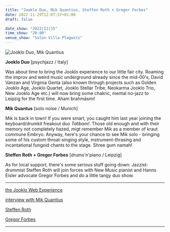 ```yaml
---
title: "Jooklo Duo, Mik Quantius, Steffen Roth + Gregor Forbes"
date: 2022-11-29T12:07:57+01:00
draft: false

date_show: "2022|12|15"
time_show: "20:00"
venue_show: "Salon Villa Plagwitz"
---
```


![Jooklo Duo, Mik Quantius](../../posters/2022-12-15.jpg)


**Jooklo Duo**
[psychjazz / Italy]

Was about time to bring the Jooklo experience to our little fair city. Roaming the improv and weird music underground already since the mid-00's, David Vanzan and Virginia Genta (also known through projects such as Golden Jooklo Age, Jooklo Quartet, Jooklo Stellar Tribe, Neokarma Jooklo Trio, New Jooklo Age etc.) will now bring some chakric, mental no-jazz to Leipzig for the first time. Aham brahmāsmi!


**Mik Quantus**
[solo noise / Munich]

Mik is back in town! If you were smart, you caught him last year joining the keyboard/drumkit freakout duo *Talibam!*. Those old enough and with their memory not completely hazed, migt remember Mik as a member of kraut commune Embryo. Anyway, here's your chance to see Mik solo - bringing some of his custom throat-singing style, instrument-thrasing and incantational fungoid chants to the stage. Shree gum namah!


**Steffen Roth + Gregor Forbes**
[drums'n'piano / Leipzig]

As for local support, there's some serious stuff going down: Jazzist-drummist Steffen Roth will join forces with New Music pianist and Hanns Eisler advocate Gregor Forbes and do a little tangy duo show. 

----

[the Jooklo Web Experience](http://jooklo.altervista.org/)

[interview with Mik Quantius](https://www.psychedelicbabymag.com/2021/08/mik-quantius.html)

[Steffen Roth](https://www.steffenroth.de/)

[Gregor Forbes](https://www.neue-musik-leipzig.de/lehrer-und-faecher/klavierunterricht/gregor-forbes/)

----